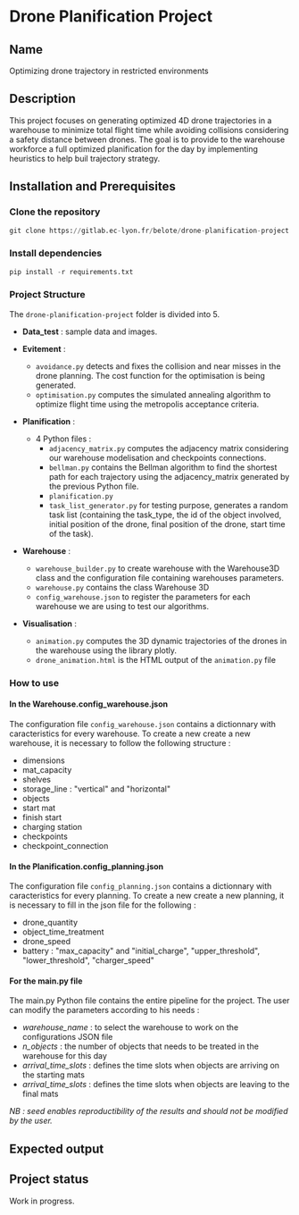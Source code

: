 # Drone Planification Project
## Name
Optimizing drone trajectory in restricted environments

## Description
This project focuses on generating optimized 4D drone trajectories in a warehouse to minimize total flight time while avoiding collisions considering a safety distance between drones. The goal is to provide to the warehouse workforce a full optimized planification for the day by implementing heuristics to help buil trajectory strategy.

## Installation and Prerequisites

### Clone the repository

   ```python
   git clone https://gitlab.ec-lyon.fr/belote/drone-planification-project.git`
```

### Install dependencies
   ```python
   pip install -r requirements.txt
```

### Project Structure

The `drone-planification-project` folder is divided into 5.
- **Data_test** : sample data and images.
- **Evitement** : 
   - `avoidance.py` detects and fixes the collision and near misses in the drone planning. The cost function for the optimisation is being generated.
   - `optimisation.py` computes the simulated annealing algorithm to optimize flight time using the metropolis acceptance criteria.
- **Planification** :
   - 4 Python files :
      - `adjacency_matrix.py` computes the adjacency matrix considering our warehouse modelisation and checkpoints connections.
      - `bellman.py` contains the Bellman algorithm to find the shortest path for each trajectory using the adjacency_matrix generated by the previous Python file.
      - `planification.py` 
      - `task_list_generator.py` for testing purpose, generates a random task list (containing the task_type, the id of the object involved, initial position of the drone, final position of the drone, start time of the task).
- **Warehouse** : 
   - `warehouse_builder.py` to create warehouse with the Warehouse3D class and the configuration file containing warehouses parameters.
   - `warehouse.py` contains the class Warehouse 3D
   - `config_warehouse.json` to register the parameters for each warehouse we are using to test our algorithms.

- **Visualisation** : 
   - `animation.py` computes the 3D dynamic trajectories of the drones in the warehouse using the      library plotly.
   - `drone_animation.html` is the HTML output of the `animation.py` file


### How to use

#### In the Warehouse.config_warehouse.json
The configuration file `config_warehouse.json` contains a dictionnary with caracteristics for every warehouse. To create a new create a new warehouse, it is necessary to follow the following structure : 
- dimensions
- mat_capacity
- shelves 
- storage_line : "vertical" and "horizontal"
- objects
- start mat
- finish start
- charging station 
- checkpoints
- checkpoint_connection

#### In the Planification.config_planning.json

The configuration file `config_planning.json` contains a dictionnary with caracteristics for every planning. To create a new create a new planning, it is necessary to fill in the json file for the following :
- drone_quantity
- object_time_treatment
- drone_speed 
- battery : "max_capacity" and "initial_charge", "upper_threshold", "lower_threshold", "charger_speed"

#### For the main.py file
The main.py Python file contains the entire pipeline for the project. The user can modify the parameters according to his needs : 
- *warehouse_name* : to select the warehouse to work on the configurations JSON file
- *n_objects* : the number of objects that needs to be treated in the warehouse for this day
- *arrival_time_slots* : defines the time slots when objects are arriving on the starting mats
- *arrival_time_slots* : defines the time slots when objects are leaving to the final mats

*NB : seed enables reproductibility of the results and should not be modified by the user.*

## Expected output

## Project status
Work in progress.
